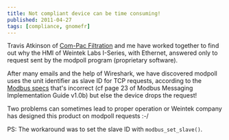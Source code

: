 ```yaml
---
title: Not compliant device can be time consuming!
published: 2011-04-27
tags: [compliance, gnomefr]
---
```


Travis Atkinson of [Com-Pac Filtration](http://www.com-pac.net) and me have
worked together to find out why the HMI of Weintek Labs I-Series, with Ethernet,
answered only to request sent by the modpoll program (proprietary software).

After many emails and the help of Wireshark, we have discovered modpoll uses the
unit identifier as slave ID for TCP requests, according to
the [Modbus specs](http://www.modbus.org/specs.php) that's incorrect (cf page 23
of Modbus Messaging Implementation Guide v1.0b) but else the device drops the
request!

Two problems can sometimes lead to proper operation or Weintek company has
designed this product on modpoll requests :-/

PS: The workaround was to set the slave ID with `modbus_set_slave()`.
